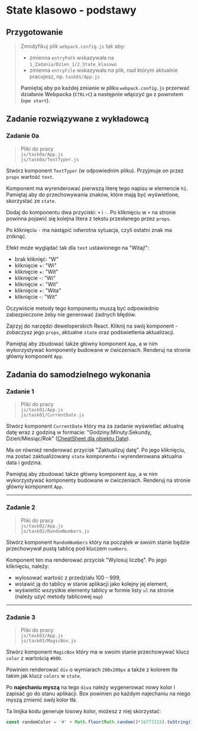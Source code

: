# State klasowo - podstawy

## Przygotowanie
> Zmodyfikuj plik `webpack.config.js` tak aby:
> - zmienna `entryPath` wskazywała na `1_Zadania/Dzien_1/2_State_klasowo`
> - zmienna `entryFile` wskazywała na plik, nad którym aktualnie pracujesz, np. `task01/App.js`
>
> **Pamiętaj aby po każdej zmianie w pliku `webpack.config.js` przerwać działanie Webpacka (`CTRL+C`) a następnie włączyć go z powrotem (`npm start`).**


## Zadanie rozwiązywane z wykładowcą

### Zadanie 0a 

> Pliki do pracy  
> `js/task0a/App.js`  
> `js/task0a/TextTyper.js`

Stwórz komponent `TextTyper` (w odpowiednim pliku). Przyjmuje on przez `props` wartość `text`.

Komponent ma wyrenderować pierwszą literę tego napisu w elemencie `h1`. Pamiętaj aby do przechowywania znaków, które mają być wyświetlone, skorzystać ze `state`.

Dodaj do komponentu dwa przyciski: `+` i `-`. Po kliknięciu w `+` na stronie powinna pojawić się kolejna litera z tekstu przesłanego przez `props`.

Po kliknięciu `-` ma nastąpić odwrotna sytuacja, czyli ostatni znak ma zniknąć.

Efekt może wyglądać tak dla `text` ustawionego na "Witaj!":

- brak kliknięć: "W"
- kliknięcie +: "Wi"
- kliknięcie +: "Wit"
- kliknięcie -: "Wi"
- kliknięcie +: "Wit"
- kliknięcie +: "Wita"
- kliknięcie -: "Wit"

Oczywiście metody tego komponentu muszą być odpowiednio zabezpieczone żeby nie generować żadnych błędów.

Zajrzyj do narzędzi deweloperskich React. Kliknij na swój komponent - zobaczysz jego `props`, aktualne `state` oraz podświetlenia aktualizacji.

Pamiętaj aby zbudować także główny komponent `App`, a w nim wykorzystywać komponenty budowane w ćwiczeniach. Renderuj na stronie główny komponent `App`.


## Zadania do samodzielnego wykonania

### Zadanie 1

> Pliki do pracy  
> `js/task01/App.js`  
> `js/task01/CurrentDate.js`

Stwórz komponent `CurrentDate` który ma za zadanie wyświetlać aktualną datę wraz z godziną w formacie: "Godziny:Minuty:Sekundy, Dzień/Miesiąc/Rok" ([CheatSheet dla obiektu Date](https://devhints.io/js-date)).

Ma on również renderować przycisk "Zaktualizuj datę". Po jego kliknięciu, ma zostać zaktualizowany `state` komponentu i wyrenderowana aktualna data i godzina.

Pamiętaj aby zbudować także główny komponent `App`, a w nim wykorzystywać komponenty budowane w ćwiczeniach. Renderuj na stronie główny komponent `App`.

---

### Zadanie 2

> Pliki do pracy  
> `js/task02/App.js`  
> `js/task02/RandomNumbers.js`

Stwórz komponent `RandomNumbers` który na początek w swoim stanie będzie przechowywał pustą tablicę pod kluczem `numbers`. 

Komponent ten ma renderować przycisk "Wylosuj liczbę". Po jego kliknięciu, należy:
 
- wylosować wartość z przedziału 100 - 999, 
- wstawić ją do tablicy w stanie aplikacji jako kolejny jej element,
- wyświetlić wszystkie elementy tablicy w formie listy `ul` na stronie (należy użyć metody tablicowej `map`)

--- 

### Zadanie 3

> Pliki do pracy  
> `js/task03/App.js`  
> `js/task03/MagicBox.js`

Stwórz komponent `MagicBox` który ma w swoim stanie przechowywać klucz `color` z wartością `#000`.
 
Powinien renderować `div` o wymiarach `200x200px` a także z kolorem tła takim jak klucz `colors` w `state`.

Po **najechaniu myszą** na tego `diva` należy wygenerować nowy kolor i zapisać go do stanu aplikacji. Box powinien po każdym najechaniu na niego myszą zmienić swój kolor tła.

Ta linijka kodu generuje losowy kolor, możesz z niej skorzystać:
```js
const randomColor = '#' + Math.floor(Math.random()*16777215).toString(16);
```
